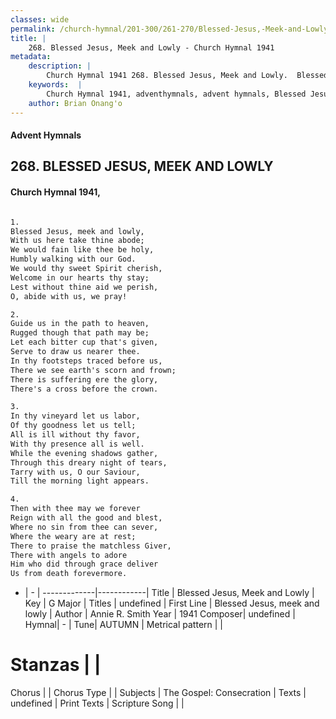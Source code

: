 ```yaml
---
classes: wide
permalink: /church-hymnal/201-300/261-270/Blessed-Jesus,-Meek-and-Lowly/
title: |
    268. Blessed Jesus, Meek and Lowly - Church Hymnal 1941
metadata:
    description: |
        Church Hymnal 1941 268. Blessed Jesus, Meek and Lowly.  Blessed Jesus, meek and lowly,  With us here take thine abode;  We would fain like thee be holy,  Humbly walking with our God.  We would thy sweet Spirit cherish,  Welcome in our hearts thy stay;  Lest without thine aid we perish,  O, abide with us, we pray!  
    keywords:  |
        Church Hymnal 1941, adventhymnals, advent hymnals, Blessed Jesus, Meek and Lowly, Blessed Jesus, meek and lowly. 
    author: Brian Onang'o
---
```


#### Advent Hymnals
## 268. BLESSED JESUS, MEEK AND LOWLY
####  Church Hymnal 1941,

```txt

1.
Blessed Jesus, meek and lowly, 
With us here take thine abode; 
We would fain like thee be holy, 
Humbly walking with our God. 
We would thy sweet Spirit cherish, 
Welcome in our hearts thy stay; 
Lest without thine aid we perish, 
O, abide with us, we pray! 

2.
Guide us in the path to heaven, 
Rugged though that path may be; 
Let each bitter cup that's given, 
Serve to draw us nearer thee. 
In thy footsteps traced before us, 
There we see earth's scorn and frown; 
There is suffering ere the glory, 
There's a cross before the crown. 

3.
In thy vineyard let us labor, 
Of thy goodness let us tell; 
All is ill without thy favor, 
With thy presence all is well. 
While the evening shadows gather, 
Through this dreary night of tears, 
Tarry with us, O our Saviour, 
Till the morning light appears. 

4.
Then with thee may we forever 
Reign with all the good and blest, 
Where no sin from thee can sever, 
Where the weary are at rest; 
There to praise the matchless Giver, 
There with angels to adore 
Him who did through grace deliver 
Us from death forevermore.


```

- |   -  |
-------------|------------|
Title | Blessed Jesus, Meek and Lowly |
Key | G Major |
Titles | undefined |
First Line | Blessed Jesus, meek and lowly |
Author | Annie R. Smith
Year | 1941
Composer| undefined |
Hymnal|  - |
Tune| AUTUMN |
Metrical pattern | |
# Stanzas |  |
Chorus |  |
Chorus Type |  |
Subjects | The Gospel: Consecration |
Texts | undefined |
Print Texts | 
Scripture Song |  |
    
